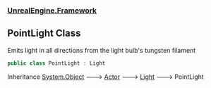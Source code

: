 ### [UnrealEngine.Framework](./UnrealEngine-Framework.md 'UnrealEngine.Framework')
## PointLight Class
Emits light in all directions from the light bulb's tungsten filament  
```csharp
public class PointLight : Light
```
Inheritance [System.Object](https://docs.microsoft.com/en-us/dotnet/api/System.Object 'System.Object') &#129106; [Actor](./Actor.md 'UnrealEngine.Framework.Actor') &#129106; [Light](./Light.md 'UnrealEngine.Framework.Light') &#129106; PointLight  
